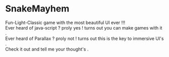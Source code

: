 # SnakeMayhem
Fun-Light-Classic game with the most beautiful UI ever !!! <br>
Ever heard of java-script ? proly yes !  turns out you can make games with it . <br>
Ever heard of Parallax ? proly not ! turns out this is the key to immersive UI's . <br>
Check it out and tell me your thought's . <br>

